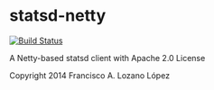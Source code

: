 statsd-netty
============
[![Build Status](https://secure.travis-ci.org/flozano/statsd-netty.svg?branch=master)](https://travis-ci.org/flozano/statsd-netty)



A Netty-based statsd client with Apache 2.0 License

Copyright 2014 Francisco A. Lozano López
